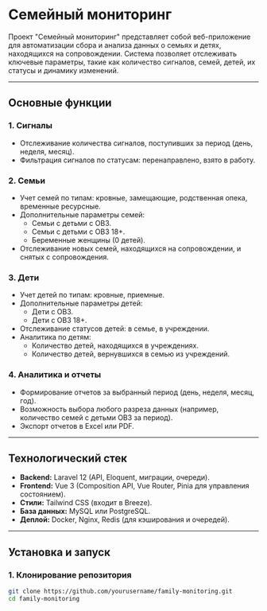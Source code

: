 # Семейный мониторинг

Проект "Семейный мониторинг" представляет собой веб-приложение для автоматизации сбора и анализа данных о семьях и детях, находящихся на сопровождении. Система позволяет отслеживать ключевые параметры, такие как количество сигналов, семей, детей, их статусы и динамику изменений.

---

## Основные функции

### 1. **Сигналы**
- Отслеживание количества сигналов, поступивших за период (день, неделя, месяц).
- Фильтрация сигналов по статусам: перенаправлено, взято в работу.

### 2. **Семьи**
- Учет семей по типам: кровные, замещающие, родственная опека, временные ресурсные.
- Дополнительные параметры семей:
    - Семьи с детьми с ОВЗ.
    - Семьи с детьми с ОВЗ 18+.
    - Беременные женщины (0 детей).
- Отслеживание новых семей, находящихся на сопровождении, и снятых с сопровождения.

### 3. **Дети**
- Учет детей по типам: кровные, приемные.
- Дополнительные параметры детей:
    - Дети с ОВЗ.
    - Дети с ОВЗ 18+.
- Отслеживание статусов детей: в семье, в учреждении.
- Аналитика по детям:
    - Количество детей, находящихся в учреждениях.
    - Количество детей, вернувшихся в семью из учреждений.

### 4. **Аналитика и отчеты**
- Формирование отчетов за выбранный период (день, неделя, месяц, год).
- Возможность выбора любого разреза данных (например, количество семей с детьми ОВЗ за период).
- Экспорт отчетов в Excel или PDF.

---

## Технологический стек

- **Backend:** Laravel 12 (API, Eloquent, миграции, очереди).
- **Frontend:** Vue 3 (Composition API, Vue Router, Pinia для управления состоянием).
- **Стили:** Tailwind CSS (входит в Breeze).
- **База данных:** MySQL или PostgreSQL.
- **Деплой:** Docker, Nginx, Redis (для кэширования и очередей).

---

## Установка и запуск

### 1. Клонирование репозитория
```bash
git clone https://github.com/yourusername/family-monitoring.git
cd family-monitoring
